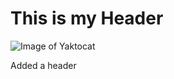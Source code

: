 # This is my Header


![Image of Yaktocat](https://octodex.github.com/images/yaktocat.png)




Added a header
